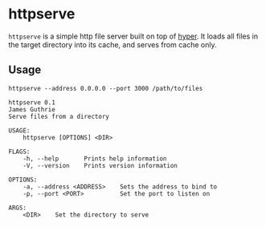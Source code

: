 # httpserve

`httpserve` is a simple http file server built on top of [hyper](https://hyper.rs). It loads all files in the target directory into its cache, and serves from cache only.

## Usage

```
httpserve --address 0.0.0.0 --port 3000 /path/to/files
```

```
httpserve 0.1
James Guthrie
Serve files from a directory

USAGE:
    httpserve [OPTIONS] <DIR>

FLAGS:
    -h, --help       Prints help information
    -V, --version    Prints version information

OPTIONS:
    -a, --address <ADDRESS>    Sets the address to bind to
    -p, --port <PORT>          Set the port to listen on

ARGS:
    <DIR>    Set the directory to serve
```
